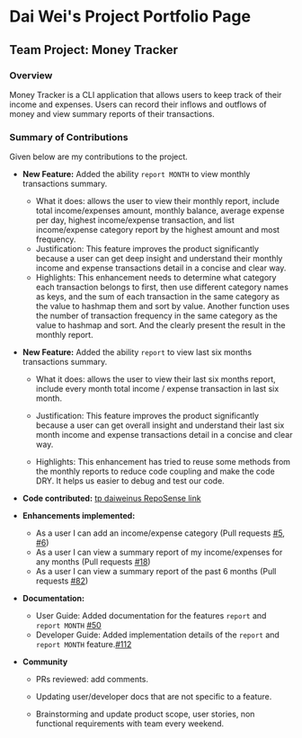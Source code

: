 # Dai Wei's Project Portfolio Page

## Team Project: Money Tracker 

### **Overview**

Money Tracker is a CLI application that allows users to keep track of their income and expenses. Users can record their inflows and outflows of money and view summary reports of their transactions. 

### **Summary of Contributions**

Given below are my contributions to the project.

- **New Feature:** Added the ability `report MONTH` to view monthly transactions summary.
  - What it does: allows the user to view their monthly report, include total income/expenses amount, monthly balance, average expense per day, highest income/expense transaction, and list income/expense category report by the highest amount and most frequency.
  - Justification: This feature improves the product significantly because a user can get deep insight and understand their monthly income and expense transactions detail in a concise and clear way.
  - Highlights: This enhancement needs to determine what category each transaction belongs to first, then use different category names as keys, and the sum of each transaction in the same category as the value to hashmap them and sort by value. Another function uses the number of transaction frequency in the same category as the value to hashmap and sort. And the clearly present the result in the monthly report.

- **New Feature:** Added the ability `report` to view last six months transactions summary.
  - What it does: allows the user to view their last six months report, include every month total income /   expense transaction in last six month.

  - Justification: This feature improves the product significantly because a user can get overall insight and understand their last six month income and expense transactions detail in a concise and clear way.

  - Highlights: This enhancement has tried to reuse some methods from the monthly reports to reduce code coupling and make the code DRY. It helps us easier to debug and test our code.

- **Code contributed:** [tp daiweinus RepoSense link](https://nus-tic4001-ay2021s1.github.io/tp-dashboard/#breakdown=true&search=daiweinus&sort=groupTitle&sortWithin=title&since=2020-08-14&timeframe=commit&mergegroup=&groupSelect=groupByRepos&checkedFileTypes=docs~functional-code~test-code~other&tabOpen=true&tabType=zoom&zA=daiweinus&zR=AY2021S1-TIC4001-2%2Ftp%5Bmaster%5D&zACS=166.28571428571428&zS=2020-08-14&zFS=daiweinus&zU=2020-11-09&zMG=false&zFTF=commit&zFGS=groupByRepos&zFR=false)

- **Enhancements implemented:**
  - As a user I can add an income/expense category (Pull requests [#5](https://github.com/AY2021S1-TIC4001-2/tp/issues/5), [#6](https://github.com/AY2021S1-TIC4001-2/tp/issues/6))
  - As a user I can view a summary report of my income/expenses for any months  (Pull requests [#18](https://github.com/AY2021S1-TIC4001-2/tp/issues/18))
  - As a user I can view a summary report of the past 6 months (Pull requests [#82](https://github.com/AY2021S1-TIC4001-2/tp/issues/82l))

- **Documentation:**

  - User Guide: Added documentation for the features `report` and `report MONTH` [#50](https://github.com/AY2021S1-TIC4001-2/tp/issues/50)
  - Developer Guide: Added implementation details of the  `report` and `report MONTH` feature.[#112](https://github.com/AY2021S1-TIC4001-2/tp/issues/112)

- **Community**

  - PRs reviewed: add comments.

  - Updating user/developer docs that are not specific to a feature.

  - Brainstorming and update product scope, user stories, non functional requirements with team every weekend.
